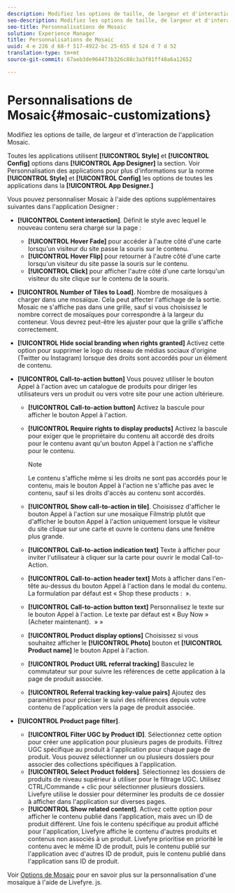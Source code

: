 ```yaml
---
description: Modifiez les options de taille, de largeur et d'interaction de l'application Mosaic.
seo-description: Modifiez les options de taille, de largeur et d'interaction de l'application Mosaic.
seo-title: Personnalisations de Mosaic
solution: Experience Manager
title: Personnalisations de Mosaic
uuid: 4 e 226 d 68-f 517-4922-bc 25-655 d 524 d 7 d 52
translation-type: tm+mt
source-git-commit: 67aeb3de964473b326c88c3a3f81ff48a6a12652

---
```



# Personnalisations de Mosaic{#mosaic-customizations}

Modifiez les options de taille, de largeur et d&#39;interaction de l&#39;application Mosaic.

Toutes les applications utilisent **[!UICONTROL Style]** et **[!UICONTROL Config]** options dans **[!UICONTROL App Designer]** la section. Voir Personnalisation des applications pour plus d&#39;informations sur la norme **[!UICONTROL Style]** et **[!UICONTROL Config]** les options de toutes les applications dans la **[!UICONTROL App Designer.]**

Vous pouvez personnaliser Mosaic à l&#39;aide des options supplémentaires suivantes dans l&#39;application Designer :

* **[!UICONTROL Content interaction]**. Définit le style avec lequel le nouveau contenu sera chargé sur la page :

   * **[!UICONTROL Hover Fade]** pour accéder à l&#39;autre côté d&#39;une carte lorsqu&#39;un visiteur du site passe la souris sur le contenu.
   * **[!UICONTROL Hover Flip]** pour retourner à l&#39;autre côté d&#39;une carte lorsqu&#39;un visiteur du site passe la souris sur le contenu.
   * **[!UICONTROL Click]** pour afficher l&#39;autre côté d&#39;une carte lorsqu&#39;un visiteur du site clique sur le contenu de la souris.

* **[!UICONTROL Number of Tiles to Load]**. Nombre de mosaïques à charger dans une mosaïque. Cela peut affecter l&#39;affichage de la sortie. Mosaic ne s&#39;affiche pas dans une grille, sauf si vous choisissez le nombre correct de mosaïques pour correspondre à la largeur du conteneur. Vous devrez peut-être les ajuster pour que la grille s&#39;affiche correctement.
* **[!UICONTROL Hide social branding when rights granted]** Activez cette option pour supprimer le logo du réseau de médias sociaux d&#39;origine (Twitter ou Instagram) lorsque des droits sont accordés pour un élément de contenu.

* **[!UICONTROL Call-to-action button]** Vous pouvez utiliser le bouton Appel à l&#39;action avec un catalogue de produits pour diriger les utilisateurs vers un produit ou vers votre site pour une action ultérieure.

   * **[!UICONTROL Call-to-action button]** Activez la bascule pour afficher le bouton Appel à l&#39;action.

   * **[!UICONTROL Require rights to display products]** Activez la bascule pour exiger que le propriétaire du contenu ait accordé des droits pour le contenu avant qu&#39;un bouton Appel à l&#39;action ne s&#39;affiche pour le contenu.

      >[!NOTE]
      >
      >Le contenu s&#39;affiche même si les droits ne sont pas accordés pour le contenu, mais le bouton Appel à l&#39;action ne s&#39;affiche pas avec le contenu, sauf si les droits d&#39;accès au contenu sont accordés.

   * **[!UICONTROL Show call-to-action in tile]**. Choisissez d&#39;afficher le bouton Appel à l&#39;action sur une mosaïque Filmstrip plutôt que d&#39;afficher le bouton Appel à l&#39;action uniquement lorsque le visiteur du site clique sur une carte et ouvre le contenu dans une fenêtre plus grande.
   * **[!UICONTROL Call-to-action indication text]** Texte à afficher pour inviter l&#39;utilisateur à cliquer sur la carte pour ouvrir le modal Call-to-Action.

   * **[!UICONTROL Call-to-action header text]** Mots à afficher dans l&#39;en-tête au-dessus du bouton Appel à l&#39;action dans le modal du contenu. La formulation par défaut est « Shop these products :  ».

   * **[!UICONTROL Call-to-action button text]** Personnalisez le texte sur le bouton Appel à l&#39;action. Le texte par défaut est « Buy Now » (Acheter maintenant).  » »

   * **[!UICONTROL Product display options]** Choisissez si vous souhaitez afficher le **[!UICONTROL Photo]** bouton et **[!UICONTROL Product name]** le bouton Appel à l&#39;action.

   * **[!UICONTROL Product URL referral tracking]** Basculez le commutateur sur pour suivre les références de cette application à la page de produit associée.

   * **[!UICONTROL Referral tracking key-value pairs]** Ajoutez des paramètres pour préciser le suivi des références depuis votre contenu de l&#39;application vers la page de produit associée.

* **[!UICONTROL Product page filter]**.

   * **[!UICONTROL Filter UGC by Product ID]**. Sélectionnez cette option pour créer une application pour plusieurs pages de produits. Filtrez UGC spécifique au produit à l&#39;application pour chaque page de produit. Vous pouvez sélectionner un ou plusieurs dossiers pour associer des collections spécifiques à l&#39;application.
   * **[!UICONTROL Select Product folders]**. Sélectionnez les dossiers de produits de niveau supérieur à utiliser pour le filtrage UGC. Utilisez CTRL/Commande + clic pour sélectionner plusieurs dossiers. Livefyre utilise le dossier pour déterminer les produits de ce dossier à afficher dans l&#39;application sur diverses pages.
   * **[!UICONTROL Show related content]**. Activez cette option pour afficher le contenu publié dans l&#39;application, mais avec un ID de produit différent. Une fois le contenu spécifique au produit affiché pour l&#39;application, Livefyre affiche le contenu d&#39;autres produits et contenus non associés à un produit. Livefyre prioritise en priorité le contenu avec le même ID de produit, puis le contenu publié sur l&#39;application avec d&#39;autres ID de produit, puis le contenu publié dans l&#39;application sans ID de produit.

Voir [Options de Mosaic](/help/implementation/c-getting-started/c-implementation-process/c-using-livefyre.js-to-create-customize-and-use-apps-on-your-site.md) pour en savoir plus sur la personnalisation d&#39;une mosaïque à l&#39;aide de Livefyre. js.
